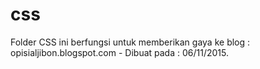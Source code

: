# css
Folder CSS ini berfungsi untuk memberikan gaya ke blog : opisialjibon.blogspot.com - Dibuat pada : 06/11/2015.
